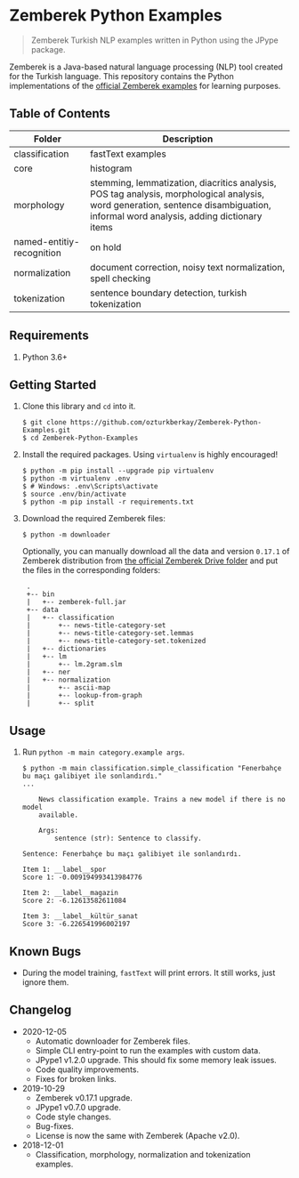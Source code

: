 # Zemberek Python Examples

> Zemberek Turkish NLP examples written in Python using the JPype package.

Zemberek is a Java-based natural language processing (NLP) tool created for the Turkish language. This repository contains the Python implementations of the [official Zemberek examples](https://github.com/ahmetaa/zemberek-nlp/tree/master/examples/src/main/java/zemberek/examples) for learning purposes.

## Table of Contents

| Folder                    | Description                                                                                                                                                                       |
| ------------------------- | --------------------------------------------------------------------------------------------------------------------------------------------------------------------------------- |
| classification            | fastText examples                                                                                                                                                                 |
| core                      | histogram                                                                                                                                                                         |
| morphology                | stemming, lemmatization, diacritics analysis, POS tag analysis, morphological analysis, word generation, sentence disambiguation, informal word analysis, adding dictionary items |
| named-entitiy-recognition | on hold                                                                                                                                                                           |
| normalization             | document correction, noisy text normalization, spell checking                                                                                                                     |
| tokenization              | sentence boundary detection, turkish tokenization                                                                                                                                 |
  
## Requirements

1.  Python 3.6+

## Getting Started

1. Clone this library and `cd` into it.
    ```shell
    $ git clone https://github.com/ozturkberkay/Zemberek-Python-Examples.git
    $ cd Zemberek-Python-Examples
    ```

2.  Install the required packages. Using `virtualenv` is highly encouraged!

    ```shell
    $ python -m pip install --upgrade pip virtualenv
    $ python -m virtualenv .env
    $ # Windows: .env\Scripts\activate
    $ source .env/bin/activate
    $ python -m pip install -r requirements.txt
    ```

3. Download the required Zemberek files:

    ```shell
    $ python -m downloader 
    ```

    Optionally, you can manually download all the data and version `0.17.1` of Zemberek distribution from [the official Zemberek Drive folder](https://drive.google.com/drive/folders/0B9TrB39LQKZWSjNKdVcwWUxxUm8?usp=sharing) and put the files in the corresponding folders:

        .
        +-- bin
        |   +-- zemberek-full.jar
        +-- data
        |   +-- classification
        |       +-- news-title-category-set
        |       +-- news-title-category-set.lemmas
        |       +-- news-title-category-set.tokenized
        |   +-- dictionaries
        |   +-- lm
        |       +-- lm.2gram.slm
        |   +-- ner
        |   +-- normalization
        |       +-- ascii-map
        |       +-- lookup-from-graph
        |       +-- split

## Usage

1. Run `python -m main category.example args`.

    ```shell
    $ python -m main classification.simple_classification "Fenerbahçe bu maçı galibiyet ile sonlandırdı."
    ...

        News classification example. Trains a new model if there is no model
        available.

        Args:
            sentence (str): Sentence to classify.
        
    Sentence: Fenerbahçe bu maçı galibiyet ile sonlandırdı.

    Item 1: __label__spor 
    Score 1: -0.009194993413984776

    Item 2: __label__magazin 
    Score 2: -6.12613582611084

    Item 3: __label__kültür_sanat 
    Score 3: -6.226541996002197
    ```

## Known Bugs

-   During the model training, `fastText` will print errors. It still works, just ignore them.

## Changelog

-   2020-12-05
    -   Automatic downloader for Zemberek files.
    -   Simple CLI entry-point to run the examples with custom data. 
    -   JPype1 v1.2.0 upgrade. This should fix some memory leak issues.
    -   Code quality improvements.
    -   Fixes for broken links.
-   2019-10-29
    -   Zemberek v0.17.1 upgrade.
    -   JPype1 v0.7.0 upgrade.
    -   Code style changes.
    -   Bug-fixes.
    -   License is now the same with Zemberek (Apache v2.0).
-   2018-12-01
    -   Classification, morphology, normalization and tokenization examples.
